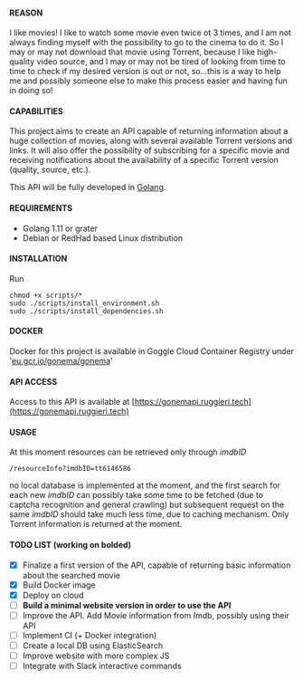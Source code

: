 #### REASON
I like movies!
I like to watch some movie even twice ot 3 times, and I am not always
finding myself with the possibility to go to the cinema to do it.
So I may or may not download that movie using Torrent, because
I like high-quality video source, and I may or may not be tired of looking
from time to time to check if my desired version is out or not, so...this is a way
to help me and possibly someone else to make this process easier and having fun in doing so!



#### CAPABILITIES
This project aims to create an API capable of returning information about a 
huge collection of movies, along with several available Torrent versions and links.
It will also offer the possibility of subscribing for a specific movie and receiving notifications
about the availability of a specific Torrent version (quality, source, etc.).

This API will be fully developed in [Golang](https://golang.org/).



#### REQUIREMENTS
- Golang 1.11 or grater
- Debian or RedHad based Linux distribution


#### INSTALLATION
Run
```
chmod +x scripts/*
sudo ./scripts/install_environment.sh
sudo ./scripts/install_dependencies.sh
```

#### DOCKER
Docker for this project is available in Goggle Cloud Container Registry under '[eu.gcr.io/gonema/gonema](eu.gcr.io/gonema/gonema)'


#### API ACCESS
Access to this API is available at [https://gonemapi.ruggieri.tech](https://gonemapi.ruggieri.tech)


#### USAGE
At this moment resources can be retrieved only through *imdbID*

`/resourceInfo?imdbID=tt6146586`

no local database is implemented at the moment, and the first search for each new *imdbID* can possibly
take some time to be fetched (due to captcha recognition and general crawling) but subsequent request
on the same *imdbID* should take much less time, due to caching mechanism.
Only Torrent information is returned at the moment.

#### TODO LIST (working on bolded)
- [X] Finalize a first version of the API, capable of returning basic information
about the searched movie
- [X] Build Docker image
- [X] Deploy on cloud
- [ ] **Build a minimal website version in order to use the API**
- [ ] Improve the API. Add Movie information from Imdb, possibly using their API
- [ ] Implement CI (+ Docker integration)
- [ ] Create a local DB using ElasticSearch
- [ ] Improve website with more complex JS
- [ ] Integrate with Slack interactive commands